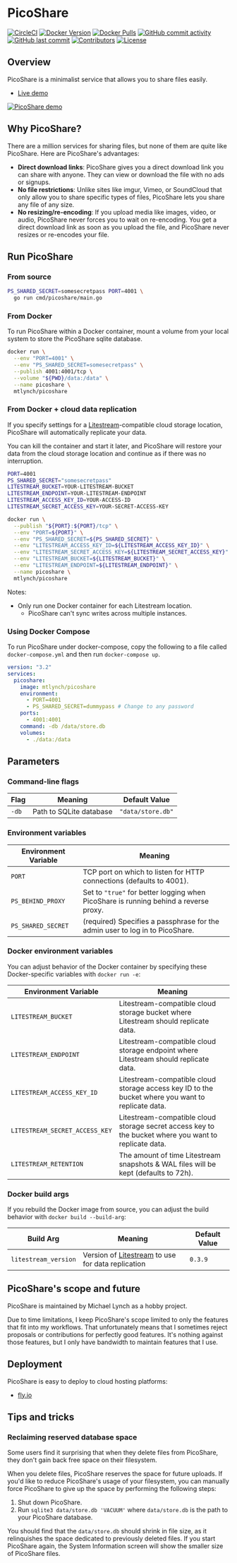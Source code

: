 # PicoShare

[![CircleCI](https://circleci.com/gh/mtlynch/picoshare.svg?style=svg)](https://circleci.com/gh/mtlynch/picoshare)
[![Docker Version](https://img.shields.io/docker/v/mtlynch/picoshare?sort=semver&maxAge=86400)](https://hub.docker.com/r/mtlynch/picoshare/)
[![Docker Pulls](https://img.shields.io/docker/pulls/mtlynch/picoshare.svg?maxAge=604800)](https://hub.docker.com/r/mtlynch/picoshare/)
[![GitHub commit activity](https://img.shields.io/github/commit-activity/m/mtlynch/picoshare)](https://github.com/mtlynch/picoshare/commits/master)
[![GitHub last commit](https://img.shields.io/github/last-commit/mtlynch/picoshare)](https://github.com/mtlynch/picoshare/commits/master)
[![Contributors](https://img.shields.io/github/contributors/mtlynch/picoshare)](https://github.com/mtlynch/picoshare/graphs/contributors)
[![License](http://img.shields.io/:license-agpl-blue.svg?style=flat-square)](LICENSE)

## Overview

PicoShare is a minimalist service that allows you to share files easily.

- [Live demo](https://demo.pico.rocks)

[![PicoShare demo](https://raw.githubusercontent.com/mtlynch/picoshare/master/docs/readme-assets/demo.gif)](https://raw.githubusercontent.com/mtlynch/picoshare/master/docs/readme-assets/demo-full.gif)

## Why PicoShare?

There are a million services for sharing files, but none of them are quite like PicoShare. Here are PicoShare's advantages:

- **Direct download links**: PicoShare gives you a direct download link you can share with anyone. They can view or download the file with no ads or signups.
- **No file restrictions**: Unlike sites like imgur, Vimeo, or SoundCloud that only allow you to share specific types of files, PicoShare lets you share any file of any size.
- **No resizing/re-encoding**: If you upload media like images, video, or audio, PicoShare never forces you to wait on re-encoding. You get a direct download link as soon as you upload the file, and PicoShare never resizes or re-encodes your file.

## Run PicoShare

### From source

```bash
PS_SHARED_SECRET=somesecretpass PORT=4001 \
  go run cmd/picoshare/main.go
```

### From Docker

To run PicoShare within a Docker container, mount a volume from your local system to store the PicoShare sqlite database.

```bash
docker run \
  --env "PORT=4001" \
  --env "PS_SHARED_SECRET=somesecretpass" \
  --publish 4001:4001/tcp \
  --volume "${PWD}/data:/data" \
  --name picoshare \
  mtlynch/picoshare
```

### From Docker + cloud data replication

If you specify settings for a [Litestream](https://litestream.io/)-compatible cloud storage location, PicoShare will automatically replicate your data.

You can kill the container and start it later, and PicoShare will restore your data from the cloud storage location and continue as if there was no interruption.

```bash
PORT=4001
PS_SHARED_SECRET="somesecretpass"
LITESTREAM_BUCKET=YOUR-LITESTREAM-BUCKET
LITESTREAM_ENDPOINT=YOUR-LITESTREAM-ENDPOINT
LITESTREAM_ACCESS_KEY_ID=YOUR-ACCESS-ID
LITESTREAM_SECRET_ACCESS_KEY=YOUR-SECRET-ACCESS-KEY

docker run \
  --publish "${PORT}:${PORT}/tcp" \
  --env "PORT=${PORT}" \
  --env "PS_SHARED_SECRET=${PS_SHARED_SECRET}" \
  --env "LITESTREAM_ACCESS_KEY_ID=${LITESTREAM_ACCESS_KEY_ID}" \
  --env "LITESTREAM_SECRET_ACCESS_KEY=${LITESTREAM_SECRET_ACCESS_KEY}" \
  --env "LITESTREAM_BUCKET=${LITESTREAM_BUCKET}" \
  --env "LITESTREAM_ENDPOINT=${LITESTREAM_ENDPOINT}" \
  --name picoshare \
  mtlynch/picoshare
```

Notes:

- Only run one Docker container for each Litestream location.
  - PicoShare can't sync writes across multiple instances.

### Using Docker Compose

To run PicoShare under docker-compose, copy the following to a file called `docker-compose.yml` and then run `docker-compose up`.

```yaml
version: "3.2"
services:
  picoshare:
    image: mtlynch/picoshare
    environment:
      - PORT=4001
      - PS_SHARED_SECRET=dummypass # Change to any password
    ports:
      - 4001:4001
    command: -db /data/store.db
    volumes:
      - ./data:/data
```

## Parameters

### Command-line flags

| Flag  | Meaning                 | Default Value     |
| ----- | ----------------------- | ----------------- |
| `-db` | Path to SQLite database | `"data/store.db"` |

### Environment variables

| Environment Variable | Meaning                                                                              |
| -------------------- | ------------------------------------------------------------------------------------ |
| `PORT`               | TCP port on which to listen for HTTP connections (defaults to 4001).                 |
| `PS_BEHIND_PROXY`    | Set to `"true"` for better logging when PicoShare is running behind a reverse proxy. |
| `PS_SHARED_SECRET`   | (required) Specifies a passphrase for the admin user to log in to PicoShare.         |

### Docker environment variables

You can adjust behavior of the Docker container by specifying these Docker-specific variables with `docker run -e`:

| Environment Variable           | Meaning                                                                                               |
| ------------------------------ | ----------------------------------------------------------------------------------------------------- |
| `LITESTREAM_BUCKET`            | Litestream-compatible cloud storage bucket where Litestream should replicate data.                    |
| `LITESTREAM_ENDPOINT`          | Litestream-compatible cloud storage endpoint where Litestream should replicate data.                  |
| `LITESTREAM_ACCESS_KEY_ID`     | Litestream-compatible cloud storage access key ID to the bucket where you want to replicate data.     |
| `LITESTREAM_SECRET_ACCESS_KEY` | Litestream-compatible cloud storage secret access key to the bucket where you want to replicate data. |
| `LITESTREAM_RETENTION`         | The amount of time Litestream snapshots & WAL files will be kept (defaults to 72h).                   |

### Docker build args

If you rebuild the Docker image from source, you can adjust the build behavior with `docker build --build-arg`:

| Build Arg            | Meaning                                                                     | Default Value |
| -------------------- | --------------------------------------------------------------------------- | ------------- |
| `litestream_version` | Version of [Litestream](https://litestream.io/) to use for data replication | `0.3.9`       |

## PicoShare's scope and future

PicoShare is maintained by Michael Lynch as a hobby project.

Due to time limitations, I keep PicoShare's scope limited to only the features that fit into my workflows. That unfortunately means that I sometimes reject proposals or contributions for perfectly good features. It's nothing against those features, but I only have bandwidth to maintain features that I use.

## Deployment

PicoShare is easy to deploy to cloud hosting platforms:

- [fly.io](docs/deployment/fly.io.md)

## Tips and tricks

### Reclaiming reserved database space

Some users find it surprising that when they delete files from PicoShare, they don't gain back free space on their filesystem.

When you delete files, PicoShare reserves the space for future uploads. If you'd like to reduce PicoShare's usage of your filesystem, you can manually force PicoShare to give up the space by performing the following steps:

1. Shut down PicoShare.
1. Run `sqlite3 data/store.db 'VACUUM'` where `data/store.db` is the path to your PicoShare database.

You should find that the `data/store.db` should shrink in file size, as it relinquishes the space dedicated to previously deleted files. If you start PicoShare again, the System Information screen will show the smaller size of PicoShare files.
